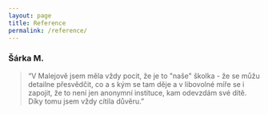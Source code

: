 ```yaml
---
layout: page
title: Reference
permalink: /reference/
---
```



### Šárka M.

> “V Malejově jsem měla vždy pocit, že je to "naše" školka - že se můžu detailne přesvědčit, co a s kým se tam děje a v libovolné míře se i zapojit, že to není jen anonymní instituce, kam odevzdám své dítě. Díky tomu jsem vždy cítila důvěru.”
